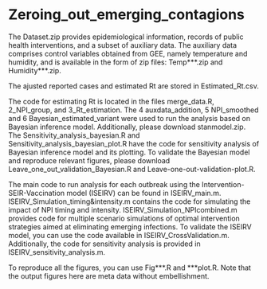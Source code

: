 # Zeroing_out_emerging_contagions
The Dataset.zip provides epidemiological information, records of public health interventions, and a subset of auxiliary data. The auxiliary data comprises control variables obtained from GEE, namely temperature and humidity, and is available in the form of zip files: Temp***.zip and Humidity***.zip.

The ajusted reported cases and estimated Rt are stored in Estimated_Rt.csv.

The code for estimating Rt is located in the files merge_data.R, 2_NPI_group, and 3_Rt_estimation. The 4 auxdata_addition, 5 NPI_smoothed and 6 Bayesian_estimated_variant were used to run the analysis based on Bayesian inference model. Additionally, please download stanmodel.zip. The Sensitivity_analysis_bayesian.R and Sensitivity_analysis_bayesian_plot.R have the code for sensitivity analysis of Bayesian inference model and its plotting. To validate the Bayesian model and reproduce relevant figures, please download Leave_one_out_validation_Bayesian.R and Leave-one-out-validation-plot.R. 

The main code to run analysis for each outbreak using the Intervention-SEIR-Vaccination model (ISEIRV) can be found in ISEIRV_main.m. ISEIRV_Simulation_timing&intensity.m contains the code for simulating the impact of NPI timing and intensity. ISEIRV_Simulation_NPIcombined.m provides code for multiple scenario simulations of optimal intervention strategies aimed at eliminating emerging infections. To validate the ISEIRV model, you can use the code available in ISEIRV_CrossValidation.m. Additionally, the code for sensitivity analysis is provided in ISEIRV_sensitivity_analysis.m. 

To reproduce all the figures, you can use Fig***.R and ***plot.R. Note that the output figures here are meta data without embellishment.

